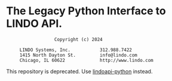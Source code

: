 # The Legacy Python Interface to LINDO API.
                      Copyright (c) 2024

         LINDO Systems, Inc.           312.988.7422
         1415 North Dayton St.         info@lindo.com
         Chicago, IL 60622             http://www.lindo.com
         
This repository is deprecated. Use [lindoapi-python](https://github.com/lindosystems/lindoapi-python.git) instead.
